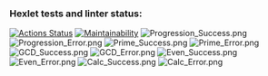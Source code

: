 ### Hexlet tests and linter status:
[![Actions Status](https://github.com/D03R90/java-project-61/workflows/hexlet-check/badge.svg)](https://github.com/D03R90/java-project-61/actions)
[![Maintainability](https://api.codeclimate.com/v1/badges/8fe261de5a378454aaff/maintainability)](https://codeclimate.com/github/D03R90/java-project-61/maintainability)
![Progression_Success.png](Progression_Success.png)
![Progression_Error.png](Progression_Error.png)
![Prime_Success.png](Prime_Success.png)
![Prime_Error.png](Prime_Error.png)
![GCD_Success.png](GCD_Success.png)
![GCD_Error.png](GCD_Error.png)
![Even_Success.png](Even_Success.png)
![Even_Error.png](Even_Error.png)
![Calc_Success.png](Calc_Success.png)
![Calc_Error.png](Calc_Error.png)